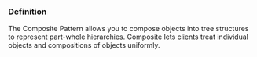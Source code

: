 ### Definition
The Composite Pattern allows you to compose objects into tree structures to represent part-whole hierarchies. Composite lets clients treat individual objects and compositions of objects uniformly.
